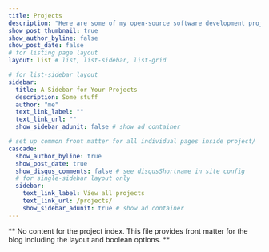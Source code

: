 ```yaml
---
title: Projects
description: "Here are some of my open-source software development projects. My two areas of focus currently are meta-packages to help educators produce R content, and implementation of complex association mining methods."
show_post_thumbnail: true
show_author_byline: false
show_post_date: false
# for listing page layout
layout: list # list, list-sidebar, list-grid

# for list-sidebar layout
sidebar: 
  title: A Sidebar for Your Projects
  description: Some stuff
  author: "me"
  text_link_label: ""
  text_link_url: ""
  show_sidebar_adunit: false # show ad container

# set up common front matter for all individual pages inside project/
cascade:    
  show_author_byline: true
  show_post_date: true
  show_disqus_comments: false # see disqusShortname in site config
  # for single-sidebar layout only
  sidebar:
    text_link_label: View all projects
    text_link_url: /projects/
    show_sidebar_adunit: true # show ad container
---
```


** No content for the project index. This file provides front matter for the blog including the layout and boolean options. **